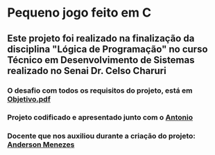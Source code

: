 # Pequeno jogo feito em C

## Este projeto foi realizado na finalização da disciplina "Lógica de Programação" no curso Técnico em Desenvolvimento de Sistemas realizado no Senai Dr. Celso Charuri

### O desafio com todos os requisitos do projeto, está em [Objetivo.pdf](./Objetivo.pdf)

### Projeto codificado e apresentado junto com o [Antonio](https://github.com/Antonio-py)

### Docente que nos auxiliou durante a criação do projeto: [Anderson Menezes](https://github.com/profandermenezes)
